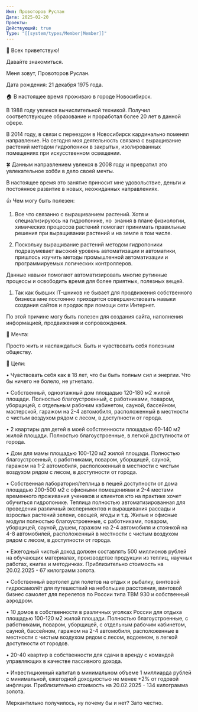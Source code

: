 ```yaml
---
Имя: Провоторов Руслан
Дата: 2025-02-20
Проекты: 
Действующий: true
Type: "[[system/types/Member|Member]]"
---
```


👋 Всех приветствую! 

  

Давайте знакомиться.

  

Меня зовут, Провоторов Руслан.

Дата рождения: 21 декабря 1975 года.

  

🏠 В настоящее время проживаю в городе Новосибирск.

В 1988 году увлекся вычислительной техникой. Получил соответствующее образование и проработал более 20 лет в данной сфере.

В 2014 году, в связи с переездом в Новосибирск кардинально поменял направление. На сегодня моя деятельность связана с выращивание растений методом гидропоники в закрытых, изолированных помещениях при искусственном освещении.

🍀 Данным направлением увлекся в 2008 году и превратил это увлекательное хобби в дело своей мечты.

В настоящее время это занятие приносит мне удовольствие, деньги и постоянное развитие в новых, неожиданных направлениях.

  

👍 Чем могу быть полезен:

1. Все что связанно с выращиванием растений. Хотя и специализируюсь на гидропонике, но  знания в плане физиологии, химических процессов растений помогает принимать правильные решения при выращивании растений и на земле в том числе.

2. Поскольку выращивание растений методом гидропоники подразумевает высокий уровень автоматизации и автоматики, пришлось изучить методы промышленной автоматизации и программируемых логических контроллеров.

Данные навыки помогают автоматизировать многие рутинные процессы и освободить время для более приятных, полезных вещей.

1. Так как бывших IT-шников не бывает для продвижения собственного бизнеса мне постоянно приходится совершенствовать навыки создания сайтов и продаж при помощи сети Интернет.

По этой причине могу быть полезен для создания сайта, наполнения информацией, продвижения и сопровождения.

  

🤔 Мечта:

Просто жить и наслаждаться. Быть и чувствовать себя полезным обществу.

  

🎯 Цели:

• Чувствовать себя как в 18 лет, что бы быть полным сил и энергии. Что бы ничего не болело, не угнетало.

• Собственный, одноэтажный дом площадью 120-180 м2 жилой площади. Полностью благоустроенный, с работниками, поваром, уборщицей, с отдельным рабочим кабинетом, сауной, бассейном, мастерской, гаражом на 2-4 автомобиля, расположенный в местности с чистым воздухом рядом с лесом, в доступности от города.

• 2 квартиры для детей в моей собственности площадью 60-140 м2 жилой площади. Полностью благоустроенные, в легкой доступности от города.

• Дом для мамы площадью 100-120 м2 жилой площади. Полностью благоустроенный, с работниками, поваром, уборщицей, сауной, гаражом на 1-2 автомобиля, расположенный в местности с чистым воздухом рядом с лесом, в доступности от города.

• Собственная лаборатория/теплица в пешей доступности от дома площадью 200-500 м2 с офисными помещениями и 2-4 местами временного проживания учеников и клиентов кто на практике хочет обучиться гидропонике. Теплица полностью автоматизированная для проведения различный экспериментов и выращивания рассады и взрослых растений зелени, овощей, ягоды и т.д. Жилые и офисные модули полностью благоустроенные, с работниками, поваром, уборщицей, сауной, душем, гаражом на 2-4 автомобиля и стоянкой на 4-8 автомобилей, расположенный в местности с чистым воздухом рядом с лесом, в доступности от города.

• Ежегодный чистый доход должен составлять 500 миллионов рублей на обучающих материалах, производстве продукции из теплиц, научных работах, книгах и методичках. Приблизительно стоимость на 20.02.2025 - 67 килограмм золота.

• Собственный вертолет для полетов на отдых и рыбалку, винтовой гидросамолёт для путешествий на небольшие расстояния, винтовой бизнес самолет для перелетов по России типа TBM 930 и собственный аэродром.

• 10 домов в собственности в различных уголках России для отдыха площадью 100-120 м2 жилой площади. Полностью благоустроенные, с работниками, поваром, уборщицей, с отдельным рабочим кабинетом, сауной, бассейном, гаражом на 2-4 автомобиля, расположенные в местности с чистым воздухом рядом с лесом, водоемом, в легкой доступности от городов.

• 20-40 квартир в собственности для сдачи в аренду с командой управляющих в качестве пассивного дохода.

• Инвестиционный капитал в минимальном объеме 1 миллиарда рублей с минимальной, ежегодной доходностью не менее +2% от годовой инфляции. Приблизительно стоимость на 20.02.2025 - 134 килограмма золота.

  

Меркантильно получилось, ну почему бы и нет? Зато честно.
